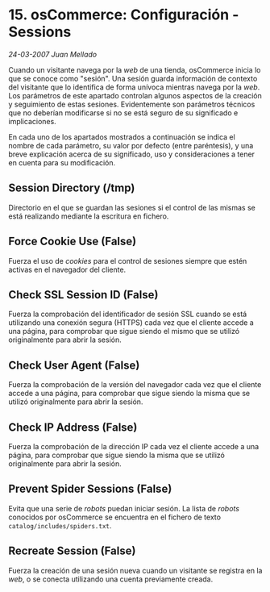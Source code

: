 # 15. osCommerce: Configuración - Sessions

_24-03-2007_ _Juan Mellado_

Cuando un visitante navega por la _web_ de una tienda, osCommerce inicia lo que se conoce como "sesión". Una sesión guarda información de contexto del visitante que lo identifica de forma unívoca mientras navega por la _web_. Los parámetros de este apartado controlan algunos aspectos de la creación y seguimiento de estas sesiones. Evidentemente son parámetros técnicos que no deberían modificarse si no se está seguro de su significado e implicaciones.

En cada uno de los apartados mostrados a continuación se indica el nombre de cada parámetro, su valor por defecto (entre paréntesis), y una breve explicación acerca de su significado, uso y consideraciones a tener en cuenta para su modificación.

## Session Directory (/tmp)

Directorio en el que se guardan las sesiones si el control de las mismas se está realizando mediante la escritura en fichero.

## Force Cookie Use (False)

Fuerza el uso de _cookies_ para el control de sesiones siempre que estén activas en el navegador del cliente.

## Check SSL Session ID (False)

Fuerza la comprobación del identificador de sesión SSL cuando se está utilizando una conexión segura (HTTPS) cada vez que el cliente accede a una página, para comprobar que sigue siendo el mismo que se utilizó originalmente para abrir la sesión.

## Check User Agent (False)

Fuerza la comprobación de la versión del navegador cada vez que el cliente accede a una página, para comprobar que sigue siendo la misma que se utilizó originalmente para abrir la sesión.

## Check IP Address (False)

Fuerza la comprobación de la dirección IP cada vez el cliente accede a una página, para comprobar que sigue siendo la misma que se utilizó originalmente para abrir la sesión.

## Prevent Spider Sessions (False)

Evita que una serie de _robots_ puedan iniciar sesión. La lista de _robots_ conocidos por osCommerce se encuentra en el fichero de texto ```catalog/includes/spiders.txt```.

## Recreate Session (False)

Fuerza la creación de una sesión nueva cuando un visitante se registra en la _web_, o se conecta utilizando una cuenta previamente creada.
